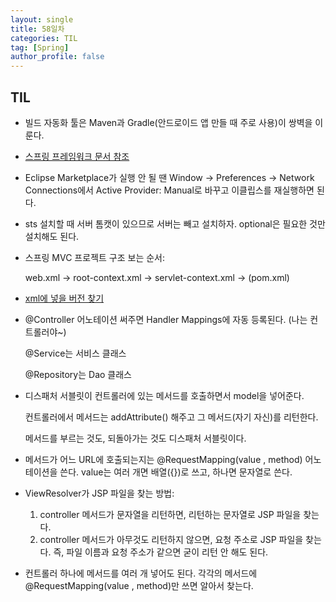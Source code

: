 ```yaml
---
layout: single
title: 58일차
categories: TIL
tag: [Spring]
author_profile: false
---
```


## TIL

* 빌드 자동화 툴은 Maven과 Gradle(안드로이드 앱 만들 때 주로 사용)이 쌍벽을 이룬다.

* [스프링 프레임워크 문서 참조](https://spring.io/)

* Eclipse Marketplace가 실행 안 될 땐 Window -> Preferences -> Network Connections에서 Active Provider: Manual로 바꾸고 이클립스를 재실행하면 된다.

* sts 설치할 때 서버 톰캣이 있으므로 서버는 빼고 설치하자. optional은 필요한 것만 설치해도 된다.  

* 스프링 MVC 프로젝트 구조 보는 순서:

  web.xml ->  root-context.xml -> servlet-context.xml -> (pom.xml) 

* [xml에 넣을 버전 찾기](https://search.maven.org/)

* @Controller 어노테이션 써주면 Handler Mappings에 자동 등록된다. (나는 컨트롤러야~)

  @Service는 서비스 클래스

  @Repository는 Dao 클래스

* 디스패처 서블릿이 컨트롤러에 있는 메서드를 호출하면서 model을 넣어준다.

  컨트롤러에서 메서드는 addAttribute() 해주고 그 메서드(자기 자신)를 리턴한다.

  메서드를 부르는 것도, 되돌아가는 것도 디스패처 서블릿이다.

* 메서드가 어느 URL에 호출되는지는 @RequestMapping(value , method) 어노테이션을 쓴다. value는 여러 개면 배열({})로 쓰고, 하나면 문자열로 쓴다.

* ViewResolver가 JSP 파일을 찾는 방법:
  1. controller 메서드가 문자열을 리턴하면, 리턴하는 문자열로 JSP 파일을 찾는다.
  2. controller 메서드가 아무것도 리턴하지 않으면, 요청 주소로 JSP 파일을 찾는다. 즉, 파일 이름과 요청 주소가 같으면 굳이 리턴 안 해도 된다. 

* 컨트롤러 하나에 메서드를 여러 개 넣어도 된다. 각각의 메서드에 @RequestMapping(value , method)만 쓰면 알아서 찾는다.